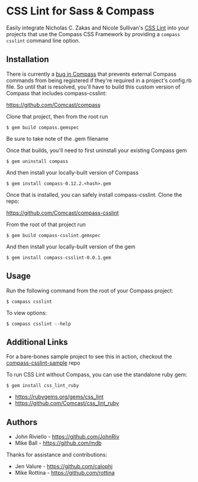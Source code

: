 # CSS Lint for Sass & Compass

Easily integrate Nicholas C. Zakas and Nicole Sullivan's [CSS Lint](http://csslint.net/) into your projects that use the Compass CSS Framework by providing a `compass csslint` command line option.

## Installation

There is currently a [bug in Compass](https://github.com/chriseppstein/compass/issues/1053) that prevents external Compass commands from being registered if they're required in a project's config.rb file. So until that is resolved, you'll have to build this custom version of Compass that includes compass-csslint:

https://github.com/Comcast/compass

Clone that project, then from the root run

    $ gem build compass.gemspec

Be sure to take note of the .gem filename

Once that builds, you'll need to first uninstall your existing Compass gem

    $ gem uninstall compass

And then install your locally-built version of Compass

    $ gem install compass-0.12.2.<hash>.gem

Once that is installed, you can safely install compass-csslint. Clone the repo:

https://github.com/Comcast/compass-csslint

From the root of that project run

    $ gem build compass-csslint.gemspec

And then install your locally-built version of the gem

    $ gem install compass-csslint-0.0.1.gem

## Usage

Run the following command from the root of your Compass project:

    $ compass csslint

To view options:

    $ compass csslint --help

## Additional Links

For a bare-bones sample project to see this in action, checkout the [compass-csslint-sample](https://github.com/Comcast/compass-csslint-sample) repo

To run CSS Lint without Compass, you can use the standalone ruby gem:

    $ gem install css_lint_ruby


* https://rubygems.org/gems/css_lint
* https://github.com/Comcast/css_lint_ruby

## Authors

* John Riviello - https://github.com/JohnRiv
* Mike Ball - https://github.com/mdb

Thanks for assistance and contributions:
* Jen Valure - https://github.com/calophi
* Mike Rottina - https://github.com/rottina